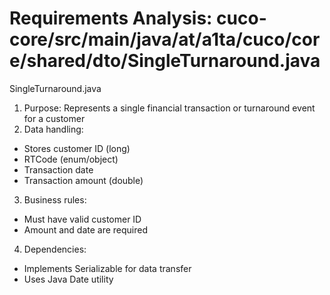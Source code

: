 # Requirements Analysis: cuco-core/src/main/java/at/a1ta/cuco/core/shared/dto/SingleTurnaround.java

SingleTurnaround.java
1. Purpose: Represents a single financial transaction or turnaround event for a customer
2. Data handling:
- Stores customer ID (long)
- RTCode (enum/object)
- Transaction date
- Transaction amount (double)
3. Business rules:
- Must have valid customer ID
- Amount and date are required
4. Dependencies:
- Implements Serializable for data transfer
- Uses Java Date utility
